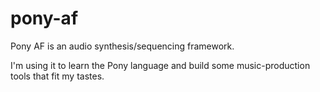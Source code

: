 # pony-af
Pony AF is an audio synthesis/sequencing framework.

I'm using it to learn the Pony language and build some music-production
tools that fit my tastes.

